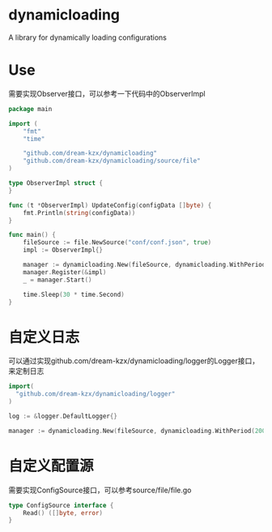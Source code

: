 # dynamicloading

A library for dynamically loading configurations

# Use
需要实现Observer接口，可以参考一下代码中的ObserverImpl
```go
package main

import (
	"fmt"
	"time"

	"github.com/dream-kzx/dynamicloading"
	"github.com/dream-kzx/dynamicloading/source/file"
)

type ObserverImpl struct {
}

func (t *ObserverImpl) UpdateConfig(configData []byte) {
	fmt.Println(string(configData))
}

func main() {
	fileSource := file.NewSource("conf/conf.json", true)
	impl := ObserverImpl{}

	manager := dynamicloading.New(fileSource, dynamicloading.WithPeriod(2000))
	manager.Register(&impl)
	_ = manager.Start()

	time.Sleep(30 * time.Second)
}
```

# 自定义日志
可以通过实现github.com/dream-kzx/dynamicloading/logger的Logger接口，来定制日志
```go
import(
  "github.com/dream-kzx/dynamicloading/logger"
)

log := &logger.DefaultLogger{}

manager := dynamicloading.New(fileSource, dynamicloading.WithPeriod(2000), dynamicloading.WithLogger(log))
```

# 自定义配置源
需要实现ConfigSource接口，可以参考source/file/file.go
```go
type ConfigSource interface {
	Read() ([]byte, error)
}
```


